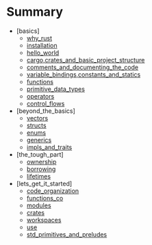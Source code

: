 # Summary

* [basics]
    * [why_rust](source/docs/a1.why_rust.md)
    * [installation](source/docs/a2.installation.md)
    * [hello_world](source/docs/a3.hello_world.md)
    * [cargo,crates_and_basic_project_structure](source/docs/a4.cargo,crates_and_basic_project_structure.md)
    * [comments_and_documenting_the_code](source/docs/a5.comments_and_documenting_the_code.md)
    * [variable_bindings,constants_and_statics](source/docs/a6.variable_bindings,constants_and_statics.md)
    * [functions](source/docs/a7.functions.md)
    * [primitive_data_types](source/docs/a8.primitive_data_types.md)
    * [operators](source/docs/a9.operators.md)
    * [control_flows](source/docs/a10.control_flows.md)
* [beyond_the_basics]
    * [vectors](source/docs/b1.vectors.md)
    * [structs](source/docs/b2.structs.md)
    * [enums](source/docs/b3.enums.md)
    * [generics](source/docs/b4.generics.md)
    * [impls_and_traits](source/docs/b5.impls_and_traits.md)
* [the_tough_part]
    * [ownership](source/docs/c1.ownership.md)
    * [borrowing](source/docs/c2.borrowing.md)
    * [lifetimes](source/docs/c3.lifetimes.md)
* [lets_get_it_started]
    * [code_organization](source/docs/d1.code_organization.md)
    * [functions_co](source/docs/d2.functions.md)
    * [modules](source/docs/d3.modules.md)
    * [crates](source/docs/d4.crates.md)
    * [workspaces](source/docs/d5.workspaces.md)
    * [use](source/docs/d6.use.md)
    * [std_primitives_and_preludes](source/docs/d7.std_primitives_and_preludes.md)